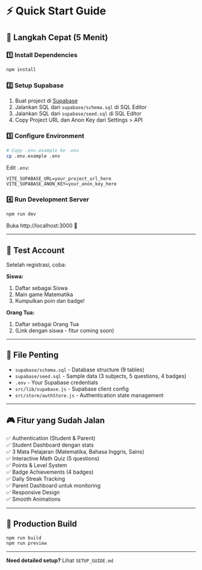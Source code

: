 # ⚡ Quick Start Guide

## 🎯 Langkah Cepat (5 Menit)

### 1️⃣ Install Dependencies
```bash
npm install
```

### 2️⃣ Setup Supabase

1. Buat project di [Supabase](https://supabase.com)
2. Jalankan SQL dari `supabase/schema.sql` di SQL Editor
3. Jalankan SQL dari `supabase/seed.sql` di SQL Editor
4. Copy Project URL dan Anon Key dari Settings > API

### 3️⃣ Configure Environment

```bash
# Copy .env.example ke .env
cp .env.example .env
```

Edit `.env`:
```env
VITE_SUPABASE_URL=your_project_url_here
VITE_SUPABASE_ANON_KEY=your_anon_key_here
```

### 4️⃣ Run Development Server

```bash
npm run dev
```

Buka http://localhost:3000 🎉

---

## 🧪 Test Account

Setelah registrasi, coba:

**Siswa:**
1. Daftar sebagai Siswa
2. Main game Matematika
3. Kumpulkan poin dan badge!

**Orang Tua:**
1. Daftar sebagai Orang Tua
2. (Link dengan siswa - fitur coming soon)

---

## 📁 File Penting

- `supabase/schema.sql` - Database structure (9 tables)
- `supabase/seed.sql` - Sample data (3 subjects, 5 questions, 4 badges)
- `.env` - Your Supabase credentials
- `src/lib/supabase.js` - Supabase client config
- `src/store/authStore.js` - Authentication state management

---

## 🎮 Fitur yang Sudah Jalan

✅ Authentication (Student & Parent)  
✅ Student Dashboard dengan stats  
✅ 3 Mata Pelajaran (Matematika, Bahasa Inggris, Sains)  
✅ Interactive Math Quiz (5 questions)  
✅ Points & Level System  
✅ Badge Achievements (4 badges)  
✅ Daily Streak Tracking  
✅ Parent Dashboard untuk monitoring  
✅ Responsive Design  
✅ Smooth Animations  

---

## 🚀 Production Build

```bash
npm run build
npm run preview
```

---

**Need detailed setup?** Lihat `SETUP_GUIDE.md`
